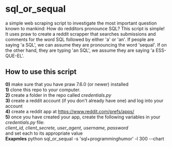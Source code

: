 # sql_or_sequal
a simple web scraping script to investigate the most important question known to mankind: How do redditors pronounce SQL?
This script is simple!  It uses praw to create a reddit scrapper that searches submissions and comments for the word SQL followed by either 'a' or 'an'.
If people are saying 'a SQL', we can assume they are pronouncing the word 'sequal'.  If on the other hand, they are typing 'an SQL', we assume they 
are saying 'a ESS-QUE-EL'.

## How to use this script
**0)** make sure that you have praw 7.6.0 (or newer) installed \
**1)** clone this repo to your computer. \
**2)** create a folder in the repo called *credentials.py* \
**3)** create a reddit account (if you don't already have one) and log into your account \
**4)** create a reddit app at <https://www.reddit.com/prefs/apps/> \
**5)** once you have created your app, create the following variables in your *credentials.py* file: \
	*client_id, client_secrete, user_agent, username, password* \
and set each to its appropriate value \
**Exapmles**
python sql\_or\_sequal -s 'sql+programminghumor' -l 300 --chart

